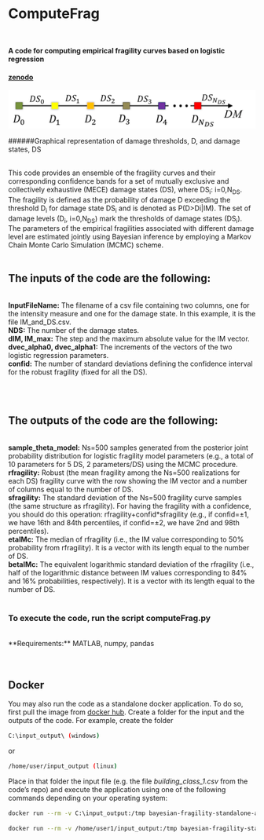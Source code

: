 # ComputeFrag
<br>

**A code for computing empirical fragility curves based on logistic regression**
<br>
#### [zenodo](https://doi.org/10.5281/zenodo.5167276)

<p align="center">
  <img src="https://github.com/soltanisgeo/readme/blob/main/damageScale-git.png" />
</p>
######Graphical representation of damage thresholds, D, and damage states, DS

<br>
<br>

This code provides an ensemble of the fragility curves and their corresponding confidence bands for a set of mutually exclusive and collectively exhaustive (MECE) damage states (DS), where DS<sub>i</sub>: i=0,N<sub>DS</sub>. The fragility is defined as the probability of damage D exceeding the threshold D<sub>i</sub> for damage state DS<sub>i</sub> and is denoted as P(D>Di|IM).  The set of damage levels (D<sub>i</sub>, i=0,N<sub>DS</sub>) mark the thresholds of damage states (DS<sub>i</sub>). 
<br>
The parameters of the empirical fragilities associated with different damage level are estimated jointly using Bayesian inference by employing a Markov Chain Monte Carlo Simulation (MCMC) scheme. 
<br>
<br>

## The **inputs** of the code are the following:
<br>**InputFileName:** The filename of a csv file containing two columns, one for the intensity measure and one for the damage state. In this example, it is the file IM_and_DS.csv.
<br>**NDS:** The number of the damage states.
<br>**dIM, IM_max:** The step and the maximum absolute value for the IM vector.
<br>**dvec_alpha0, dvec_alpha1:** The increments of the vectors of the two logistic regression parameters.
<br>**confid:** The number of standard deviations defining the confidence interval for the robust fragility (fixed for all the DS).

<br>
<br>

## The **outputs** of the code are the following:
<br>**sample_theta_model:** Ns=500 samples generated from the posterior joint probability distribution for logistic fragility model parameters (e.g., a total of 10 parameters for 5 DS, 2 parameters/DS) using the MCMC procedure. 
<br>**rfragility:** Robust (the mean fragility among the Ns=500 realizations for each DS) fragility curve with the row showing the IM vector and a number of columns equal to the number of DS.
<br>**sfragility:** The standard deviation of the Ns=500 fragility curve samples (the same structure as rfragility). For having the fragility with a confidence, you should do this operation: rfragility+confid*sfragility (e.g., if confid=±1, we have 16th and 84th percentiles, if confid=±2, we have 2nd and 98th percentiles).
<br>**etaIMc:** The median of rfragility (i.e., the IM value corresponding to 50% probability from rfragility). It is a vector with its length equal to the number of DS.
<br>**betaIMc:** The equivalent logarithmic standard deviation of the rfragility (i.e., half of the logarithmic distance between IM values corresponding to 84% and 16% probabilities, respectively). It is a vector with its length equal to the number of DS.
<br>
<br>
### To execute the code, run the script computeFrag.py
<br>
**Requirements:** MATLAB, numpy, pandas
<br>
<br>
<br>

## Docker
You may also run the code as a standalone docker application. To do so, first pull the image from [docker hub]( https://hub.docker.com/r/eurotsunamirisk/bayesian-fragility-standalone-app). Create a folder for the input and the outputs of the code. For example, create the folder
```sh
C:\input_output\ (windows)
```
or
```sh
/home/user/input_output (linux)
```
Place in that folder the input file (e.g. the file _building_class_1.csv_ from the code’s repo) and execute the application using one of the following commands depending on your operating system:

```sh
docker run --rm -v C:\input_output:/tmp bayesian-fragility-standalone-app /tmp/building_class_1.csv 
```
```sh
docker run --rm -v /home/user1/input_output:/tmp bayesian-fragility-standalone-app /tmp/building_class_1.csv
```




